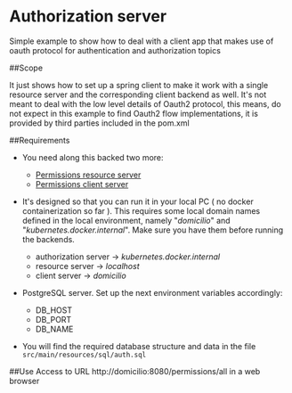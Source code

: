 # Authorization server

Simple example to show how to deal with a client app that makes use of oauth protocol for authentication and authorization topics

##Scope

It just shows how to set up a spring client to make it work with a single resource server and the corresponding client
backend as well. It's not meant to deal with the low level details of Oauth2 protocol, this means, do
not expect in this example to find Oauth2 flow implementations, it is provided by third parties included in the pom.xml

##Requirements

* You need along this backed two more:
  * [Permissions resource server](https://github.com/cmedinaa/permissions.git)
  * [Permissions client server](https://github.com/cmedinaa/permissionclient.git)

* It's designed so that you can run it in your local PC ( no docker containerization so far ). This requires some local domain
  names defined in the local environment, namely "_domicilio_" and "_kubernetes.docker.internal_". Make sure you have them before running the backends.
  * authorization server -> _kubernetes.docker.internal_
  * resource server -> _localhost_
  * client server -> _domicilio_

* PostgreSQL server. Set up the next environment variables accordingly:
  * DB_HOST
  * DB_PORT
  * DB_NAME

* You will find the required database structure and data in the file `src/main/resources/sql/auth.sql`

##Use
Access to URL http://domicilio:8080/permissions/all in a web browser
